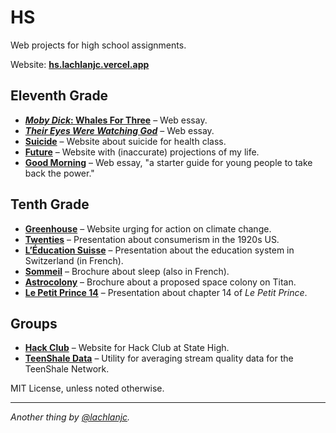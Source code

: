 # HS

Web projects for high school assignments.

Website: [**hs.lachlanjc.vercel.app**](https://hs.lachlanjc.vercel.app)

## Eleventh Grade

- [**_Moby Dick_: Whales For Three**](https://hs.lachlanjc.vercel.app/moby-dick) – Web essay.
- [**_Their Eyes Were Watching God_**](https://hs.lachlanjc.vercel.app/watching-god) – Web essay.
- [**Suicide**](https://hs.lachlanjc.vercel.app/suicide) – Website about suicide for health class.
- [**Future**](https://hs.lachlanjc.vercel.app/future) – Website with (inaccurate) projections of my life.
- [**Good Morning**](https://hs.lachlanjc.vercel.app/synthesis) – Web essay, "a starter guide for young people to take back the power."

## Tenth Grade

- [**Greenhouse**](https://hs.lachlanjc.vercel.app/greenhouse) – Website urging for action on climate change.
- [**Twenties**](https://hs.lachlanjc.vercel.app/twenties) – Presentation about consumerism in the 1920s US.
- [**L’Éducation Suisse**](https://hs.lachlanjc.vercel.app/swiss-edu) – Presentation about the education system in Switzerland (in French).
- [**Sommeil**](https://hs.lachlanjc.vercel.app/sommeil) – Brochure about sleep (also in French).
- [**Astrocolony**](https://hs.lachlanjc.vercel.app/astrocolony) – Brochure about a proposed space colony on Titan.
- [**Le Petit Prince 14**](https://hs.lachlanjc.vercel.app/petit-prince-14) – Presentation about chapter 14 of _Le Petit Prince_.

## Groups

- [**Hack Club**](https://statehigh.hackclub.com/) – Website for Hack Club at State High.
- [**TeenShale Data**](https://teenshaledata.lachlanjc.me/) – Utility for averaging stream quality data for the TeenShale Network.

MIT License, unless noted otherwise.

---

_Another thing by [@lachlanjc](https://twitter.com/lachlanjc)._
